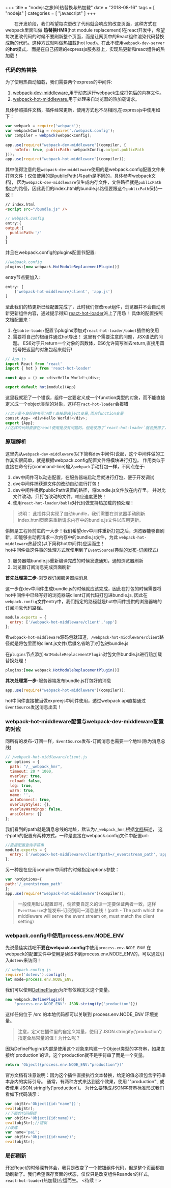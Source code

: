 +++
title = "nodejs之旅(6)热替换与热加载"
date = "2018-08-16"
tags = [ "nodejs" ]
categories = [ "javascript" ]
+++

　　在开发阶段，我们希望每次更改了代码就会响应的改变页面，这种方式在webpack里面叫做
**热替换HMR**(hot module replacement)!在react开发中，希望每次更改代码的时候不要刷新整个页面，而是让网页中的React组件渲染代码替换成新的代码。这种方式就叫做热加载(hot load)。在此不使用`webpack-dev-server`的**hot**模式，
而是在自己搭建的expressjs服务器上，实现热更新和react组件的热加载！
<!--more-->
### 代码的热替换

为了使用热自动加载，我们需要两个express的中间件:
1. [webpack-dev-middleware](https://www.npmjs.com/package/webpack-dev-middleware '点我访问'),用于动态运行webpack生成打包后的内存文件。
2. [webpack-hot-middleware](https://www.npmjs.com/package/webpack-hot-middleware '点我访问'),用于处理来自浏览器的热加载请求。

具体参照插件文档，插件经常更新，使用方式也不尽相同,在expressjs中使用如下：

```js
var webpack = require('webpack');
var webpackConfig = require('./webpack.config');
var compiler = webpack(webpackConfig);
 
app.use(require("webpack-dev-middleware")(compiler, {
    noInfo: true, publicPath: webpackConfig.output.publicPath
}));
app.use(require("webpack-hot-middleware")(compiler));
```
其中值得注意的是`webpack-dev-middleware`使用的是webpack.config配置文件来打包文件！仅仅使用的是publicPath(与path是不同的，具体参考webpack文档)，
因为`webpack-dev-middleware`仅生成内存文件，文件路径就是`publicPath`指定的路径，因此我们的index.html的bundle.js路径要跟这个`publicPath`保持一致！

```html
// index.html
<script src="/bundle.js" />
```

```js
// webpack.config
entry:{
output:{
  publicPath:'/'
}
}
```
并且在webpack.config的plugins配置节配置:
```js
//webpack.config
plugins:[new webpack.HotModuleReplacementPlugin()]
```
entry节点要加入:
```js
entry: [
    ['webpack-hot-middleware/client', 'app.js']
]
```
至此我们的热更新已经配置完成了，此时我们修改reat组件，浏览器并不会自动刷新更新组件内容，通过提示得知
[react-hot-loader](https://www.npmjs.com/package/react-hot-loader '点我访问')派上了用场！
具体的配置按照文档配置来：
1. 在`bable-loader`配置节plugins添加对`react-hot-loader/babel`插件的使用
2. 需要将自己的根组件通过hot导出！
这里有个需要注意的问题，JSX语法的问题。
ES6对于只return一个对象的函数体，ES6允许简写省去return,直接用圆括号把返回的对象包起来就行!

```js
// App.js
import React from 'react'
import { hot } from 'react-hot-loader'
 
const App = () => <div>Hello World!</div>;

export default hot(module)(App)
```
这里我就犯了一个错误，组件一定要定义成一个function类型的对象，而不能直接定义成一个object类型的对象，这样在`ract-hot-loader`会报错
```js
//以下是不良好的书写习惯！直接是object变量,而非function变量
consst App= <div>Hello World!</div>;
export {App};
//这样的代码直接在react使用是没有问题的，但是使用了`react-hot-loader`就会报错了，请注意
```

### 原理解析

这里先从`webpack-dev-middleware`(以下简称dev中间件)说起，这个中间件做的工作其实很简单，就是根据webpack.config配置文件将模块进行打包。
作用类似于直接在命令行(command-line)输入`webpack`手动打包一样，不同点在于:
1. dev中间件可以动态配置，在服务器端启动后就进行打包，便于开发调试
2. dve中间件捕获源文件的改动自动进行打包！
3. dev中间件根据publicPath设置的路径，将bundle.js文件放在内存里。 并对比文件改动，只打包改动的文件，响应速度更快！
4. 使用`react-hot-loader/bable`对代码做支持热加载的预处理！
>说明： 此插件只实现了自动bundle，我们需要在浏览器手动刷新index.html页面来重新请求内存中的bundle.js文件以应用更新。

偷懒是工程师前进的一大步！我们希望dev中间件重新打包之后，浏览器能够自刷新，即能够主动再请求一次内存中的bundle.js文件，为此
`webpack-hot-middleware`热替换(以下简称hot中间件)应运而生！  
hot中间件做这件事的处理方式就使用到了`EventSource`[(典型的发布-订阅模式)](https://developer.mozilla.org/zh-CN/docs/Server-sent_events/EventSource '点我访问')

1. 服务器端bundle.js重新编译完成的时候发送通知，通知浏览器刷新
2. 浏览器订阅消息完成页面刷新

**首先处理第二步**-浏览器订阅服务器端消息 

这一步在dev中间件生成bundle.js的时候就应该完成，因此在打包的时候需要将hot中间件中已经写好的浏览器端client订阅代码打包进bundle.js,
因此在`webpack.config`文件entry中，我们指定的路径就是hot中间件提供的浏览器端的订阅消息代码路径。

```js
module.exports = {
  entry: ['/webpack-hot-middleware/client','app']
};
```
看`webpack-hot-middleware`源码包就知道，`/webpack-hot-middleware/client`路径就是将包里面的client.js文件(后缀名省略了)打包进bundle.js

在`plugins`节点添加`HotModuleReplacementPlugin`对包文件bundle.js进行热加载替换处理！
```js
plugins:[new webpack.HotModuleReplacementPlugin()]
```

**其次处理第一步**-服务器端发布bundle.js打包好的消息

```js
app.use(require("webpack-hot-middleware")(compiler));
```
hot中间件直接被当做expreejs中间件使用，透过webpack api直接通过`EventSource`发送消息出去！

### webpack-hot-middleware配置与webpack-dev-middleware配置的对应

同所有的发布-订阅一样，`EventSource`发布-订阅消息也需要一个地址(称为消息总线)

```js
// /webpack-hot-middleware/client.js
var options = {
  path: "/__webpack_hmr",
  timeout: 20 * 1000,
  overlay: true,
  reload: false,
  log: true,
  warn: true,
  name: '',
  autoConnect: true,
  overlayStyles: {},
  overlayWarnings: false,
  ansiColors: {}
};
```
我们看到的path就是消息总线的地址，默认为`/_webpack_hmr`,根据[文档](https://www.npmjs.com/package/webpack-hot-middleware#client '点我访问')描述，
这个path的配置有两种方式，一种是直接在webpack.config文件中配置url:
```js
//直接配置查询字符串
module.exports = {
  entry: ['/webpack-hot-middleware/client?path=/_eventstream_path','app']
};
```
另一种是在应用compiler中间件的时候指定options参数：
```js
var hotOptions={
path:'/_eventstream_path'
};
app.use(require("webpack-hot-middleware")(compiler));
```
> 一般使用默认配置即可，倘若要自定义的话一定要保证两者一致，这样`EventSource`才能发布-订阅到同一消息总线！(path - The path which the middleware will serve the event stream on, must match the client setting)

### webpack.config中使用process.env.NODE_ENV

先说最佳实践吧**不要在webpack.config**中使用`process.env.NODE_ENV`!
在webpack的配置文件中使用是读取不到process.env.NODE_ENV的，可以通过引入`dotenv`来访问！

```js
// webpack.config.js
require('dotenv').config();
let mode=process.env.NODE_ENV;
```
我们可以使用[DefinePlugin](https://webpack.docschina.org/plugins/define-plugin '点我访问')为所有依赖定义这个变量。
```js
new webpack.DefinePlugin({
    'process.env.NODE_ENV': JSON.stringify('production')})
```
这样任何位于 /src 的本地代码都可以关联到 process.env.NODE_ENV 环境变量。
>注意，定义在插件里的自定义常量，使用了JSON.stringify('production')指定全局常量的值！为什么呢？

因为DefinePlugin()内部是使用这个对象来构建一个Object类型的字符串，如果直接给'production'的话，这个production就不是字符串了而是一个变量。
```js
return 'Object({process.env.NODE_ENV:"production"})'
```
官方文档有注意说明：因为这个插件直接执行文本替换，给定的值必须包含字符串本身内的实际引号。
通常，有两种方式来达到这个效果，使用 '"production"', 或者使用 JSON.stringify('production')。 
为什么要转成JSON字符串标准形式我们看如下代码演示：
```js
var objStr='Object({id:"name"})';
eval(objStr);
//下面的代码报错
var objStr='Object({id:name})';
eval(objStr);//错误
//改成
var name='pai';
var objStr='Object({id:name})';
eval(objStr);
```

### 局部刷新

开发React的时候深有体会，我只是改变了一个按钮组件代码，但是整个页面都自动刷新了。我们希望保存页面的状态，仅仅只是改变组件Reander的样式，
`react-hot-loader`(热加载)应运而生。
<待续！>


